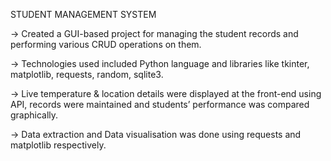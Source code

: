 STUDENT MANAGEMENT SYSTEM 

-> Created a GUI-based project for managing the student records and performing various CRUD operations on them.

-> Technologies used included Python language and libraries like tkinter, matplotlib, requests, random, sqlite3.

-> Live temperature & location details were displayed at the front-end using API, records were maintained and students’ performance was compared graphically.

-> Data extraction and Data visualisation was done using requests and matplotlib respectively.

